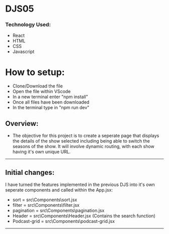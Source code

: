 # DJS05

### Technology Used:
* React
* HTML
* CSS
* Javascript
  
# How to setup:
* Clone/Download the file
* Open the file within VScode
* In a new terminal enter "npm install"
* Once all files have been downloaded
* In the terminal type in "npm run dev"

## Overview:
* The objective for this project is to create a seperate page that displays the details of the show
selected including being able to switch the seasons of the show. It will involve dynamic routing, with each
show having it's own unique URL.

---

## Initial changes:
I have turned the features implemented in the previous DJS into it's own seperate components and called within the App.jsx:
- sort = src\Components\sort.jsx
- filter = src\Components\filter.jsx
- pagination = src\Components\pagination.jsx
- Header = src\Components\Header.jsx (Contains the search function)
- Podcast-grid = src\Components\podcast-grid.jsx

---
